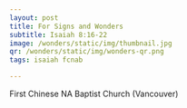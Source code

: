 ```yaml
---
layout: post
title: For Signs and Wonders
subtitle: Isaiah 8:16-22
image: /wonders/static/img/thumbnail.jpg
qr: /wonders/static/img/wonders-qr.png
tags: isaiah fcnab

---
```

First Chinese NA Baptist Church (Vancouver)
